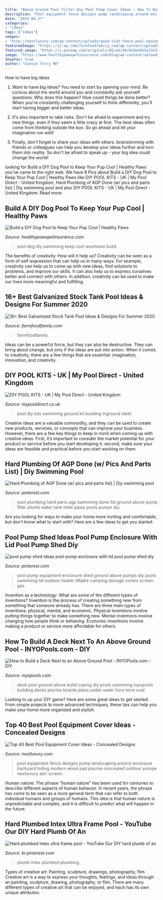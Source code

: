 ```yaml
---
title: "Above Ground Pool Filter Diy Pool Pump Cover Ideas ~ How To Build A Deck Next To An Above Ground Pool"
description: "Pool equipment fence designs pump landscaping around enclosure backyard hiding modern wood pad piscine concealed outdoor pompe nextluxury abri screen"
date: "2023-04-27"
categories:
- "ideas"
tags: ["ideas"]
images:
- "http://nextluxury.com/wp-content/uploads/wood-slat-fence-pool-equipment-enclosure-ideas.jpg"
featuredImage: "https://i2.wp.com/farmfoodfamily.com/wp-content/uploads/2019/06/7-galvanized-stock-tank-ideas.png?resize=700%2C2000&amp;ssl=1"
featured_image: "https://i.pinimg.com/originals/82/eb/49/82eb49e5a33d3abbb06940a30b4341a2.jpg"
image: "https://www.healthypawspetinsurance.com/blog/wp-content/uploads/dog_swimming_pool_yard_nature.jpg"
ShowToc: true
author: "Connie Terry MD"
---
```



How to have big ideas
1. Want to have big ideas? You need to start by opening your mind. Be curious about the world around you and constantly ask yourself questions. Why does this happen? How could things be done better? When you're constantly challenging yourself to think differently, you'll start having bigger and better ideas.
2. It's also important to take risks. Don't be afraid to experiment and try new things, even if they seem a little crazy at first. The best ideas often come from thinking outside the box. So go ahead and let your imagination run wild!

3. Finally, don't forget to share your ideas with others. brainstorming with friends or colleagues can help you develop your ideas further and turn them into reality. So don't be afraid to speak up - your big idea could change the world!

	

		
looking for Build a DIY Dog Pool to Keep Your Pup Cool | Healthy Paws you've came to the right web. We have 8 Pics about Build a DIY Dog Pool to Keep Your Pup Cool | Healthy Paws like DIY POOL KITS - UK | My Pool Direct - United Kingdom, Hard Plumbing of AGP Done (w/ pics and parts list) | Diy swimming pool and also DIY POOL KITS - UK | My Pool Direct - United Kingdom. Read more:
		
    
## Build A DIY Dog Pool To Keep Your Pup Cool | Healthy Paws

<img loading=lazy src="https://www.healthypawspetinsurance.com/blog/wp-content/uploads/dog_swimming_pool_yard_nature.jpg" onerror="this.onerror=null;this.src='https://tse1.mm.bing.net/th?id=OIP.LbHOpuPOFizy2nFiftoAPAHaFj&amp;pid=15.1';" alt="Build a DIY Dog Pool to Keep Your Pup Cool | Healthy Paws">

_Source: healthypawspetinsurance.com_

>pool dog diy swimming keep cool woohome build. 

	

The benefits of creativity: How will it help us?
Creativity can be seen as a form of self-expression that can help us in many ways. For example, creativity can help us to come up with new ideas, find solutions to problems, and improve our skills. It can also help us to express ourselves better and connect with others. In addition, creativity can be used to make our lives more meaningful and fulfilling.

    
## 16+ Best Galvanized Stock Tank Pool Ideas &amp; Designs For Summer 2020

<img loading=lazy src="https://i2.wp.com/farmfoodfamily.com/wp-content/uploads/2019/06/7-galvanized-stock-tank-ideas.png?resize=700%2C2000&amp;ssl=1" onerror="this.onerror=null;this.src='https://tse1.mm.bing.net/th?id=OIP.RIRxUC6zz2zt8P_FOy7itAHaVK&amp;pid=15.1';" alt="16+ Best Galvanized Stock Tank Pool Ideas &amp; Designs For Summer 2020">

_Source: farmfoodfamily.com_

>farmfoodfamily. 

	

Ideas can be a powerful force, but they can also be destructive. They can bring about change, but only if the ideas are put into action. When it comes to creativity, there are a few things that are essential: imagination, innovation, and creativity.

    
## DIY POOL KITS - UK | My Pool Direct - United Kingdom

<img loading=lazy src="https://mypooldirect.co.uk/wp-content/uploads/2017/05/steel-inground-pool-main.jpg" onerror="this.onerror=null;this.src='https://tse2.mm.bing.net/th?id=OIP.TGA70-07QqDfNgQXYCoH4wHaFj&amp;pid=15.1';" alt="DIY POOL KITS - UK | My Pool Direct - United Kingdom">

_Source: mypooldirect.co.uk_

>pool diy kits swimming ground kit building inground steel. 

	

Creative ideas are a valuable commodity, and they can be used to create new products, services, or concepts that can improve your business. However, there are a few key things to keep in mind when coming up with creative ideas. First, it’s important to consider the market potential for your product or service before you start developing it. second, make sure your ideas are feasible and practical before you start working on them.

    
## Hard Plumbing Of AGP Done (w/ Pics And Parts List) | Diy Swimming Pool

<img loading=lazy src="https://i.pinimg.com/originals/82/eb/49/82eb49e5a33d3abbb06940a30b4341a2.jpg" onerror="this.onerror=null;this.src='https://tse1.mm.bing.net/th?id=OIP.0rYhWqWkACHvJZEpLDrbJgHaFh&amp;pid=15.1';" alt="Hard Plumbing of AGP Done (w/ pics and parts list) | Diy swimming pool">

_Source: pinterest.com_

>pool plumbing hard parts agp swimming done list ground above pump filter plumb water tank intex pipes pools pumps diy. 

	

Are you looking for ways to make your home more inviting and comfortable, but don't know what to start with? Here are a few ideas to get you started. 

    
## Pool Pump Shed Ideas Pool Pump Enclosure With Lid Pool Pump Shed Diy

<img loading=lazy src="https://i.pinimg.com/originals/f2/7c/1c/f27c1ca4c798a1511c524ef68bc20944.jpg" onerror="this.onerror=null;this.src='https://tse3.mm.bing.net/th?id=OIP.Wq13fyZJqy3p6tRfPAMhUQHaJ4&amp;pid=15.1';" alt="pool pump shed ideas pool pump enclosure with lid pool pump shed diy">

_Source: pinterest.com_

>pool pump equipment enclosure shed ground above pumps diy pools swimming lid outdoor heater liftable camping storage covers screen gas. 

	

Invention as a technology: What are some of the different types of inventions?
Invention is the process of creating something new from something that someone already has. There are three main types of inventions: physical, mental, and economic. Physical inventions involve putting things together to make something new. Mental inventions involve changing how people think or behaving. Economic inventions involve making a product or service more affordable for others.

    
## How To Build A Deck Next To An Above Ground Pool - INYOPools.com - DIY

<img loading=lazy src="http://www.inyopools.com/blog/wp-content/uploads/2015/12/above-ground-pool-deck-coping.png" onerror="this.onerror=null;this.src='https://tse1.mm.bing.net/th?id=OIP.3XMSq7EBnWvUW6loF3GpMgHaGJ&amp;pid=15.1';" alt="How to Build a Deck Next to an Above Ground Pool - INYOPools.com - DIY">

_Source: inyopools.com_

>deck pool ground above build coping diy pools swimming inyopools building decks piscine boards plans under water hors terre oval. 

	

Looking to up your DIY game? Here are some great ideas to get started. From simple projects to more advanced techniques, these tips can help you make your home more organized and stylish.

    
## Top 40 Best Pool Equipment Cover Ideas - Concealed Designs

<img loading=lazy src="http://nextluxury.com/wp-content/uploads/wood-slat-fence-pool-equipment-enclosure-ideas.jpg" onerror="this.onerror=null;this.src='https://tse2.mm.bing.net/th?id=OIP.5mYzBR12CDg3vH7x2of5RQAAAA&amp;pid=15.1';" alt="Top 40 Best Pool Equipment Cover Ideas - Concealed Designs">

_Source: nextluxury.com_

>pool equipment fence designs pump landscaping around enclosure backyard hiding modern wood pad piscine concealed outdoor pompe nextluxury abri screen. 

	

Human nature:
The phrase “human nature” has been used for centuries to describe different aspects of human behavior. In recent years, the phrase has come to be seen as a more general term that can refer to both individual humans and groups of humans. This idea is that human nature is unpredictable and complex, and it is difficult to predict what will happen in the future.

    
## Hard Plumbed Intex Ultra Frame Pool - YouTube Our DIY Hard Plumb Of An

<img loading=lazy src="https://i.pinimg.com/736x/5b/2f/91/5b2f919bd3f1014490f02f133f4a1d33.jpg" onerror="this.onerror=null;this.src='https://tse3.mm.bing.net/th?id=OIP.IGlNN7piInX8qF8ppa4b_wHaFj&amp;pid=15.1';" alt="Hard plumbed Intex ultra frame pool - YouTube Our DIY hard plumb of an">

_Source: br.pinterest.com_

>plumb intex plumbed plumbing. 

	

Types of creative art: Painting, sculpture, drawings, photography, film
Creative art is a way to express your thoughts, feelings, and ideas through an painting, sculpture, drawing, photography, or film. There are many different types of creative art that can be enjoyed, and each has its own unique attributes.

